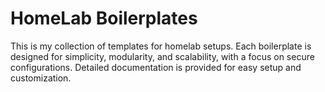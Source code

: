 # HomeLab Boilerplates

This is my collection of templates for homelab setups. Each boilerplate is designed for simplicity, modularity, and scalability, with a focus on secure configurations. Detailed documentation is provided for easy setup and customization.
